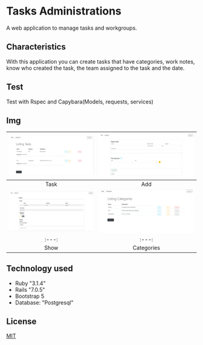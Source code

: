 # Tasks Administrations 
A web application to manage tasks and workgroups.

## Characteristics
With this application you can create tasks that have categories, work notes, know who created the task, the team assigned to the task and the date.

## Test
Test with Rspec and Capybara(Models, requests, services)

## Img
| ![Task](app/assets/images/task_view.png) | ![Add](app/assets/images/new_task.png) |
|:---:|:---:|
| Task | Add |
![Show](app/assets/images/task_show.png) | ![Categories](app/assets/images/categories_view.png) |
|:---:|:---:|
| Show | Categories|

## Technology used
- Ruby "3.1.4"
- Rails "7.0.5"
- Bootstrap 5
- Database: "Postgresql"

## License
[MIT](https://choosealicense.com/licenses/mit/)